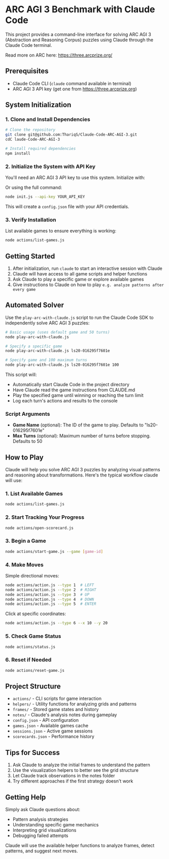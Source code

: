 # ARC AGI 3 Benchmark with Claude Code

This project provides a command-line interface for solving ARC AGI 3 (Abstraction and Reasoning Corpus) puzzles using Claude through the Claude Code terminal.

Read more on ARC here: https://three.arcprize.org/

## Prerequisites

- Claude Code CLI (`claude` command available in terminal)
- ARC AGI 3 API key (get one from https://three.arcprize.org)

## System Initialization

### 1. Clone and Install Dependencies

```bash
# Clone the repository
git clone git@github.com:ThariqS/Claude-Code-ARC-AGI-3.git
cdC laude-Code-ARC-AGI-3

# Install required dependencies
npm install
```

### 2. Initialize the System with API Key

You'll need an ARC AGI 3 API key to use this system. Initialize with:

Or using the full command:

```bash
node init.js --api-key YOUR_API_KEY
```

This will create a `config.json` file with your API credentials.

### 3. Verify Installation

List available games to ensure everything is working:

```bash
node actions/list-games.js
```

## Getting Started

1. After initialization, run `claude` to start an interactive session with Claude
2. Claude will have access to all game scripts and helper functions
3. Ask Claude to play a specific game or explore available games
4. Give instructions to Claude on how to play `e.g. analyze patterns after every game`

## Automated Solver

Use the `play-arc-with-claude.js` script to run the Claude Code SDK to independently solve ARC AGI 3 puzzles:

```bash
# Basic usage (uses default game and 50 turns)
node play-arc-with-claude.js

# Specify a specific game
node play-arc-with-claude.js ls20-016295f7601e

# Specify game and 100 maximum turns
node play-arc-with-claude.js ls20-016295f7601e 100
```

This script will:

- Automatically start Claude Code in the project directory
- Have Claude read the game instructions from CLAUDE.md
- Play the specified game until winning or reaching the turn limit
- Log each turn's actions and results to the console

### Script Arguments

- **Game Name** (optional): The ID of the game to play. Defaults to "ls20-016295f7601e"
- **Max Turns** (optional): Maximum number of turns before stopping. Defaults to 50

## How to Play

Claude will help you solve ARC AGI 3 puzzles by analyzing visual patterns and reasoning about transformations. Here's the typical workflow claude will use:

### 1. List Available Games

```bash
node actions/list-games.js
```

### 2. Start Tracking Your Progress

```bash
node actions/open-scorecard.js
```

### 3. Begin a Game

```bash
node actions/start-game.js --game [game-id]
```

### 4. Make Moves

Simple directional moves:

```bash
node actions/action.js --type 1  # LEFT
node actions/action.js --type 2  # RIGHT
node actions/action.js --type 3  # UP
node actions/action.js --type 4  # DOWN
node actions/action.js --type 5  # ENTER
```

Click at specific coordinates:

```bash
node actions/action.js --type 6 --x 10 --y 20
```

### 5. Check Game Status

```bash
node actions/status.js
```

### 6. Reset if Needed

```bash
node actions/reset-game.js
```

## Project Structure

- `actions/` - CLI scripts for game interaction
- `helpers/` - Utility functions for analyzing grids and patterns
- `frames/` - Stored game states and history
- `notes/` - Claude's analysis notes during gameplay
- `config.json` - API configuration
- `games.json` - Available games cache
- `sessions.json` - Active game sessions
- `scorecards.json` - Performance history

## Tips for Success

1. Ask Claude to analyze the initial frames to understand the pattern
2. Use the visualization helpers to better see the grid structure
3. Let Claude track observations in the notes folder
4. Try different approaches if the first strategy doesn't work

## Getting Help

Simply ask Claude questions about:

- Pattern analysis strategies
- Understanding specific game mechanics
- Interpreting grid visualizations
- Debugging failed attempts

Claude will use the available helper functions to analyze frames, detect patterns, and suggest next moves.
